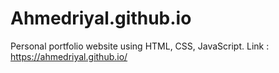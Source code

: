 # Ahmedriyal.github.io

Personal portfolio website using HTML, CSS, JavaScript.
Link : https://ahmedriyal.github.io/
